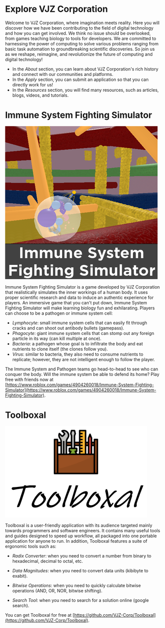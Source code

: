 # Explore VJZ Corporation
Welcome to VJZ Corporation, where imagination meets reality. Here you will discover how we have been contributing to the field of digital technology and how you can get involved. We think no issue should be overlooked, from games teaching biology to tools for developers. We are committed to harnessing the power of computing to solve various problems ranging from basic task automation to groundbreaking scientific discoveries. So join us as we reshape, reimagine, and revolutionize the future of computing and digital technology!

- In the *About* section, you can learn about VJZ Corporation's rich history and connect with our communities and platforms.
- In the *Apply* section, you can submit an application so that you can directly work for us!
- In the *Resources* section, you will find many resources, such as articles, blogs, videos, and tutorials.

# Immune System Fighting Simulator
![](/assets/images/immune_system_fighting_sim.png)

Immune System Fighting Simulator is a game developed by VJZ Corporation that realistically simulates the inner workings of a human body. It uses proper scientific research and data to induce an authentic experience for players. An immersive game that you can't put down, Immune System Fighting Simulator will make learning biology fun and exhilarating. Players can choose to be a pathogen or immune system cell:

- *Lymphocyte*: small immune system cells that can easily fit through cracks and can shoot out antibody bullets (gamepass).
- *Phagocyte*: giant immune system cells that can stomp out any foreign particle in its way (can kill multiple at once).
- *Bacteria*: a pathogen whose goal is to infiltrate the body and eat nutrients to clone itself (the clones follow you).
- *Virus*: similar to bacteria, they also need to consume nutrients to replicate; however, they are not intelligent enough to follow the player.

The Immune System and Pathogen teams go head-to-head to see who can conquer the body. Will the immune system be able to defend its home? Play free with friends now at [https://www.roblox.com/games/4904260018/Immune-System-Fighting-Simulator](https://www.roblox.com/games/4904260018/Immune-System-Fighting-Simulator).

# Toolboxal
![](/assets/images/toolboxal.png)

Toolboxal is a user-friendly application with its audience targeted mainly towards programmers and software engineers. It contains many useful tools and guides designed to speed up workflow, all packaged into one portable application for anyone to run. In addition, Toolboxal features a suite of ergonomic tools such as:

- *Radix Converter*: when you need to convert a number from binary to hexadecimal, decimal to octal, etc.
* *Data Magnitudes*: when you need to convert data units (kibibyte to exabit).
- *Bitwise Operations*: when you need to quickly calculate bitwise operations (AND, OR, NOR, bitwise shifting).

- *Search Tool*: when you need to search for a solution online (google search).

You can get Toolboxal for free at [https://github.com/VJZ-Corp/Toolboxal](https://github.com/VJZ-Corp/Toolboxal).
